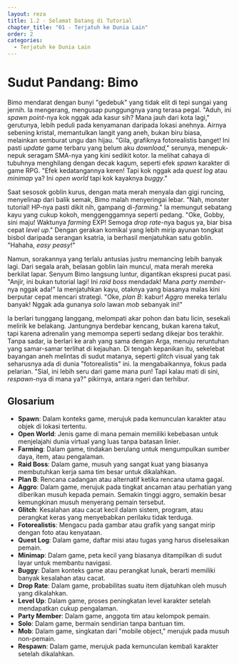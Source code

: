 ```yaml
---
layout: reza
title: 1.2 - Selamat Datang di Tutorial
chapter_title: "01 - Terjatuh ke Dunia Lain"
order: 2
categories:
  - Terjatuh ke Dunia Lain
---
```

# Sudut Pandang: Bimo

Bimo mendarat dengan bunyi "gedebuk" yang tidak elit di tepi sungai yang jernih. Ia mengerang, mengusap punggungnya yang terasa pegal. "Aduh, ini *spawn point*-nya kok nggak ada kasur sih? Mana jauh dari kota lagi," gerutunya, lebih peduli pada kenyamanan daripada lokasi anehnya. Airnya sebening kristal, memantulkan langit yang aneh, bukan biru biasa, melainkan semburat ungu dan hijau. "Gila, grafiknya fotorealistis banget! Ini pasti *update* game terbaru yang belum aku *download*," serunya, menepuk-nepuk seragam SMA-nya yang kini sedikit kotor. Ia melihat cahaya di tubuhnya menghilang dengan decak kagum, seperti efek *spawn* karakter di game RPG. "Efek kedatangannya keren! Tapi kok nggak ada *quest log* atau *minimap* ya? Ini *open world* tapi kok kayaknya *buggy*."

Saat sesosok goblin kurus, dengan mata merah menyala dan gigi runcing, menyelinap dari balik semak, Bimo malah menyeringai lebar. "Nah, monster tutorial! HP-nya pasti dikit nih, gampang di-*farming*." Ia memungut sebatang kayu yang cukup kokoh, menggenggamnya seperti pedang. "Oke, Gobby, sini maju! Waktunya *farming* EXP! Semoga *drop rate*-nya bagus ya, biar bisa cepat *level up*." Dengan gerakan komikal yang lebih mirip ayunan tongkat bisbol daripada serangan ksatria, ia berhasil menjatuhkan satu goblin. "Hahaha, *easy peasy*!"

Namun, sorakannya yang terlalu antusias justru memancing lebih banyak lagi. Dari segala arah, belasan goblin lain muncul, mata merah mereka berkilat lapar. Senyum Bimo langsung luntur, digantikan ekspresi pucat pasi. "Anjir, ini bukan tutorial lagi! Ini *raid boss* mendadak! Mana *party member*-nya nggak ada!" Ia menjatuhkan kayu, otaknya yang biasanya malas kini berputar cepat mencari strategi. "Oke, *plan B*: kabur! *Aggro* mereka terlalu banyak! Nggak ada gunanya *solo* lawan *mob* sebanyak ini!"

Ia berlari tunggang langgang, melompati akar pohon dan batu licin, sesekali melirik ke belakang. Jantungnya berdebar kencang, bukan karena takut, tapi karena adrenalin yang memompa seperti sedang dikejar bos terakhir. Tanpa sadar, ia berlari ke arah yang sama dengan Arga, menuju reruntuhan yang samar-samar terlihat di kejauhan. Di tengah kepanikan itu, sekelebat bayangan aneh melintas di sudut matanya, seperti *glitch* visual yang tak seharusnya ada di dunia "fotorealistis" ini. Ia mengabaikannya, fokus pada pelarian. "Sial, ini lebih seru dari game mana pun! Tapi kalau mati di sini, *respawn*-nya di mana ya?" pikirnya, antara ngeri dan terhibur.

## Glosarium

*   **Spawn**: Dalam konteks game, merujuk pada kemunculan karakter atau objek di lokasi tertentu.
*   **Open World**: Jenis game di mana pemain memiliki kebebasan untuk menjelajahi dunia virtual yang luas tanpa batasan linier.
*   **Farming**: Dalam game, tindakan berulang untuk mengumpulkan sumber daya, item, atau pengalaman.
*   **Raid Boss**: Dalam game, musuh yang sangat kuat yang biasanya membutuhkan kerja sama tim besar untuk dikalahkan.
*   **Plan B**: Rencana cadangan atau alternatif ketika rencana utama gagal.
*   **Aggro**: Dalam game, merujuk pada tingkat ancaman atau perhatian yang diberikan musuh kepada pemain. Semakin tinggi aggro, semakin besar kemungkinan musuh menyerang pemain tersebut.
*   **Glitch**: Kesalahan atau cacat kecil dalam sistem, program, atau perangkat keras yang menyebabkan perilaku tidak terduga.
*   **Fotorealistis**: Mengacu pada gambar atau grafik yang sangat mirip dengan foto atau kenyataan.
*   **Quest Log**: Dalam game, daftar misi atau tugas yang harus diselesaikan pemain.
*   **Minimap**: Dalam game, peta kecil yang biasanya ditampilkan di sudut layar untuk membantu navigasi.
*   **Buggy**: Dalam konteks game atau perangkat lunak, berarti memiliki banyak kesalahan atau cacat.
*   **Drop Rate**: Dalam game, probabilitas suatu item dijatuhkan oleh musuh yang dikalahkan.
*   **Level Up**: Dalam game, proses peningkatan level karakter setelah mendapatkan cukup pengalaman.
*   **Party Member**: Dalam game, anggota tim atau kelompok pemain.
*   **Solo**: Dalam game, bermain sendirian tanpa bantuan tim.
*   **Mob**: Dalam game, singkatan dari "mobile object," merujuk pada musuh non-pemain.
*   **Respawn**: Dalam game, merujuk pada kemunculan kembali karakter setelah dikalahkan.